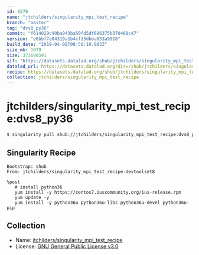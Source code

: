 ```yaml
---
id: 8270
name: "jtchilders/singularity_mpi_test_recipe"
branch: "master"
tag: "dvs8_py36"
commit: "f614029c90ba943ba59fd5df686375b370460c47"
version: "e6bbf7a04319a1b4cf33dbba033a9918"
build_date: "2019-04-08T08:50:10.983Z"
size_mb: 1079
size: 373698591
sif: "https://datasets.datalad.org/shub/jtchilders/singularity_mpi_test_recipe/dvs8_py36/2019-04-08-f614029c-e6bbf7a0/e6bbf7a04319a1b4cf33dbba033a9918.simg"
datalad_url: https://datasets.datalad.org?dir=/shub/jtchilders/singularity_mpi_test_recipe/dvs8_py36/2019-04-08-f614029c-e6bbf7a0/
recipe: https://datasets.datalad.org/shub/jtchilders/singularity_mpi_test_recipe/dvs8_py36/2019-04-08-f614029c-e6bbf7a0/Singularity
collection: jtchilders/singularity_mpi_test_recipe
---
```


# jtchilders/singularity_mpi_test_recipe:dvs8_py36

```bash
$ singularity pull shub://jtchilders/singularity_mpi_test_recipe:dvs8_py36
```

## Singularity Recipe

```singularity
Bootstrap: shub
From: jtchilders/singularity_mpi_test_recipe:devtoolset8

%post
   # install python36
   yum install -y https://centos7.iuscommunity.org/ius-release.rpm
   yum update -y
   yum install -y python36u python36u-libs python36u-devel python36u-pip
```

## Collection

 - Name: [jtchilders/singularity_mpi_test_recipe](https://github.com/jtchilders/singularity_mpi_test_recipe)
 - License: [GNU General Public License v3.0](https://api.github.com/licenses/gpl-3.0)


